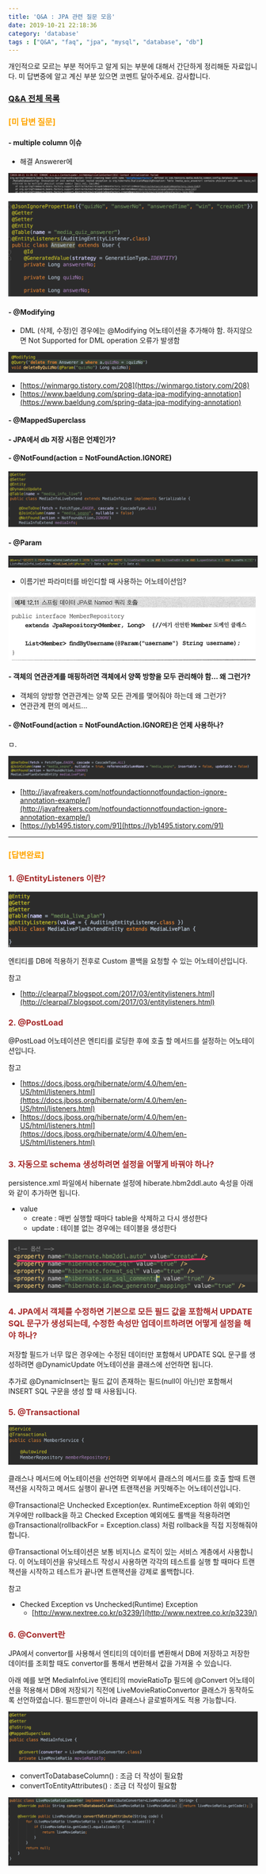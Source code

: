 ```yaml
---
title: 'Q&A : JPA 관련 질문 모음'
date: 2019-10-21 22:18:36
category: 'database'
tags : ["Q&A", "faq", "jpa", "mysql", "database", "db"]
---
```


개인적으로 모르는 부분 적어두고 알게 되는 부분에 대해서 간단하게 정리해둔 자료입니다.
미 답변중에 알고 계신 부분 있으면 코멘트 달아주세요. 감사합니다.

### [Q&A 전체 목록](https://blog.advenoh.pe.kr/java/20190320_Q&A_%EA%B0%9C%EB%B0%9C%EA%B4%80%EB%A0%A8_%EC%A7%88%EB%AC%B8_%EB%AA%A8%EC%9D%8C/)

### <span style="color:orange">[미 답변 질문]</span>


#### -  multiple column 이슈
  - 해결 Answerer에

![](images/20191021/image_5.png)

![](images/20191021/image_11.png)

#### -  @Modifying
  - DML (삭제, 수정)인 경우에는 @Modifying 어노테이션을 추가해야 함. 하지않으면 Not Supported for DML operation 오류가 발생함

![](images/20191021/image_10.png)

* [https://winmargo.tistory.com/208](https://winmargo.tistory.com/208)
* [https://www.baeldung.com/spring-data-jpa-modifying-annotation](https://www.baeldung.com/spring-data-jpa-modifying-annotation)

#### -  @MappedSuperclass
#### -  JPA에서 db 저장 시점은 언제인가?
#### -  @NotFound(action = NotFoundAction.IGNORE)

![](images/20191021/image_2.png)

#### -  @Param

![](images/20191021/image_1.png)

  - 이름기반 파라미터를 바인디할 때 사용하는 어노테이션임?

![](images/20191021/image_3.png)

#### -  객체의 연관관계를 매핑하려면 객체에서 양쪽 방향을 모두 관리해야 함… 왜 그런가?
  - 객체의 양방향 연관관계는 양쪽 모든 관계를 맺어줘야 하는데 왜 그런가?
  - 연관관계 편의 메서드…

#### -  @NotFound(action = NotFoundAction.IGNORE)은 언제 사용하나?
ㅁ.

![](images/20191021/image_9.png)

* [http://javafreakers.com/notfoundactionnotfoundaction-ignore-annotation-example/](http://javafreakers.com/notfoundactionnotfoundaction-ignore-annotation-example/)
* [https://lyb1495.tistory.com/91](https://lyb1495.tistory.com/91)

- - - -

### <span style="color:orange">[답변완료]</span>

### <span style="color:brown">1. @EntityListeners 이란?</span>

![](images/20191021/image_12.png)

엔티티를 DB에 적용하기 전후로 Custom 콜백을 요청할 수 있는 어노테이션입니다.

참고
* [http://clearpal7.blogspot.com/2017/03/entitylisteners.html](http://clearpal7.blogspot.com/2017/03/entitylisteners.html)

### <span style="color:brown">2. @PostLoad</span>

@PostLoad 어노테이션은 엔티티를 로딩한 후에 호출 할 메서드를 설정하는 어노테이션입니다.

참고
* [https://docs.jboss.org/hibernate/orm/4.0/hem/en-US/html/listeners.html](https://docs.jboss.org/hibernate/orm/4.0/hem/en-US/html/listeners.html)
* [https://docs.jboss.org/hibernate/orm/4.0/hem/en-US/html/listeners.html](https://docs.jboss.org/hibernate/orm/4.0/hem/en-US/html/listeners.html)

### <span style="color:brown">3. 자동으로 schema 생성하려면 설정을 어떻게 바꿔야 하나?</span>

persistence.xml 파일에서 hibernate 설정에 hiberate.hbm2ddl.auto 속성을 아래와 같이 추가하면 됩니다.
* value
	* create : 매번 실행할 때마다 table을 삭제하고 다시 생성한다
	* update : 테이블 없는 경우에는 테이블을 생성한다

![](images/20191021/13622F05-65DF-4173-81A0-4E974021B413.png)

### <span style="color:brown">4. JPA에서 객체를 수정하면 기본으로 모든 필드 값을 포함해서 UPDATE SQL 문구가 생성되는데, 수정한 속성만 업데이트하려면 어떻게 설정을 해야 하나?</span>

저장할 필드가 너무 많은 경우에는 수정된 데이터만 포함해서 UPDATE SQL 문구를 생성하려면 @DynamicUpdate 어노테이션을 클래스에 선언하면 됩니다.

추가로 @DynamicInsert는 필드 값이 존재하는 필드(null이 아닌)만 포함해서 INSERT SQL 구문을 생성 할 때 사용됩니다.

### <span style="color:brown">5. @Transactional</span>

![](images/20191021/image_6.png)

클래스나 메서드에 어노테이션을 선언하면 외부에서 클래스의 메서드를 호출 할때 트랜잭션을 시작하고 메서드 실행이 끝나면 트랜잭션을 커밋해주는 어노테이션입니다.

@Transactional은 Unchecked Exception(ex. RuntimeException 하위 예외)인 겨우에만 rollback을 하고 Checked Exception 예외에도 롤백을 적용하려면 @Transactional(rollbackFor = Exception.class) 처럼 rollback을 직접 지정해줘야 합니다.

@Transactional 어노테이션은 보통 비지니스 로직이 있는 서비스 계층에서 사용합니다. 이 어노테이션을 유닛테스트 작성시 사용하면 각각의 테스트를 실행 할 때마다 트랜잭션을 시작하고 테스트가 끝나면 트랜잭션을 강제로 롤백합니다.

참고
* Checked Exception vs Unchecked(Runtime) Exception
	* [http://www.nextree.co.kr/p3239/](http://www.nextree.co.kr/p3239/)

### <span style="color:brown">6. @Convert란</span>

JPA에서 convertor를 사용해서 엔티티의 데이터를 변환해서 DB에 저장하고 저장한 데이터를 조회할 때도 convertor를 통해서 변환해서 값을 가져올 수 있습니다.

아래 예를 보면 MediaInfoLive 엔티티의 movieRatioTp 필드에 @Convert 어노테이션을 적용해서 DB에 저장되기 직전에 LiveMovieRatioConvertor 클래스가 동작하도록 선언하였습니다. 필드뿐만이 아니라 클래스나 글로벌하게도 적용 가능합니다.

![](images/20191021/image_4.png)

* convertToDatabaseColumn() : 조금 더 작성이 필요함
* convertToEntityAttributes() : 조금 더 작성이 필요함

![](images/20191021/image_8.png)
